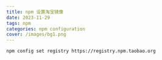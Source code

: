 ```yaml
---
title: npm 设置淘宝镜像
date: 2023-11-29
tags: npm
categories: npm configuration
cover: /images/bg1.png
---
```



```shell
npm config set registry https://registry.npm.taobao.org
```

